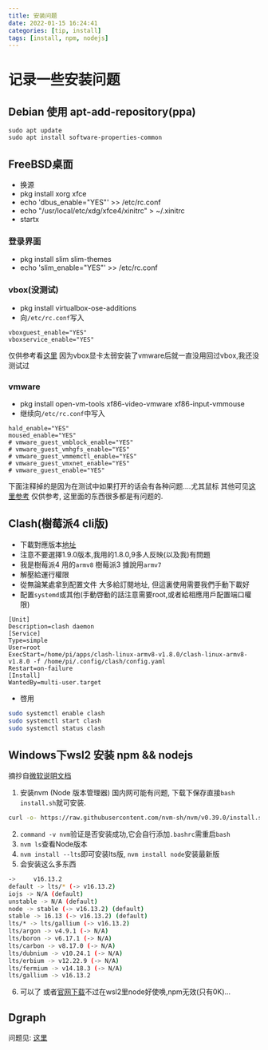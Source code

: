 ```yaml
---
title: 安装问题
date: 2022-01-15 16:24:41
categories: [tip, install]
tags: [install, npm, nodejs]
---
```

# 记录一些安装问题
## Debian 使用 apt-add-repository(ppa)
```
sudo apt update
sudo apt install software-properties-common
```
## FreeBSD桌面
- 换源
- pkg install xorg xfce
- echo 'dbus_enable="YES"' >> /etc/rc.conf
- echo "/usr/local/etc/xdg/xfce4/xinitrc" > ~/.xinitrc
- startx
### 登录界面
- pkg install slim slim-themes
- echo 'slim_enable="YES"' >> /etc/rc.conf
### vbox(没测试)
- pkg install virtualbox-ose-additions
- 向`/etc/rc.conf`写入
```
vboxguest_enable="YES"
vboxservice_enable="YES"
```
仅供参考看[这里](https://www.cnblogs.com/mocuishle/p/15582173.html) 因为vbox显卡太弱安装了vmware后就一直没用回过vbox,我还没测试过
### vmware
- pkg install open-vm-tools xf86-video-vmware xf86-input-vmmouse
- 继续向`/etc/rc.conf`中写入
```
hald_enable="YES"
moused_enable="YES"
# vmware_guest_vmblock_enable="YES"
# vmware_guest_vmhgfs_enable="YES"
# vmware_guest_vmmemctl_enable="YES"
# vmware_guest_vmxnet_enable="YES"
# vmware_guest_enable="YES"
```
下面注释掉的是因为在测试中如果打开的话会有各种问题....尤其鼠标
其他可见[这里参考](https://www.jianshu.com/p/d4e32dbfe1e6)
仅供参考, 这里面的东西很多都是有问题的.
## Clash(樹莓派4 cli版)
- 下載對應版本[地址](https://github.com/Dreamacro/clash/releases/tag/v1.8.0)
- 注意不要選擇1.9.0版本,我用的1.8.0,9多人反映(以及我)有問題
- 我是樹莓派4 用的`armv8` 樹莓派3 據說用`armv7`
- 解壓給運行權限
- 從無論某處拿到配置文件 大多給訂閱地址, 但這裏使用需要我們手動下載好
- 配置`systemd`或其他(手動啓動的話注意需要root,或者給相應用戶配置端口權限)
```systemd
[Unit]
Description=clash daemon
[Service]
Type=simple
User=root
ExecStart=/home/pi/apps/clash-linux-armv8-v1.8.0/clash-linux-armv8-v1.8.0 -f /home/pi/.config/clash/config.yaml
Restart=on-failure
[Install]
WantedBy=multi-user.target
```
- 啓用
```bash
sudo systemctl enable clash
sudo systemctl start clash
sudo systemctl status clash
```

## Windows下wsl2 安装 npm && nodejs
摘抄自[微软说明文档](https://docs.microsoft.com/zh-cn/windows/dev-environment/javascript/nodejs-on-wsl)
1. 安装nvm (Node 版本管理器)
国内网可能有问题, 下载下保存直接`bash install.sh`就可安装.
```bash
curl -o- https://raw.githubusercontent.com/nvm-sh/nvm/v0.39.0/install.sh | bash
```
2. `command -v nvm`验证是否安装成功,它会自行添加`.bashrc`需重启`bash`
3. `nvm ls`查看Node版本
4. `nvm install --lts`即可安装lts版, `nvm install node`安装最新版
5. 会安装这么多东西
```bash
->     v16.13.2
default -> lts/* (-> v16.13.2)
iojs -> N/A (default)
unstable -> N/A (default)
node -> stable (-> v16.13.2) (default)
stable -> 16.13 (-> v16.13.2) (default)
lts/* -> lts/gallium (-> v16.13.2)
lts/argon -> v4.9.1 (-> N/A)
lts/boron -> v6.17.1 (-> N/A)
lts/carbon -> v8.17.0 (-> N/A)
lts/dubnium -> v10.24.1 (-> N/A)
lts/erbium -> v12.22.9 (-> N/A)
lts/fermium -> v14.18.3 (-> N/A)
lts/gallium -> v16.13.2
```
6. 可以了 或者[官网下载](https://nodejs.org/en/download/)不过在wsl2里node好使唤,npm无效(只有0K)...

## Dgraph
问题见: [这里](https://ianvzs.github.io/2021/12/08/tips/dgraph/)
